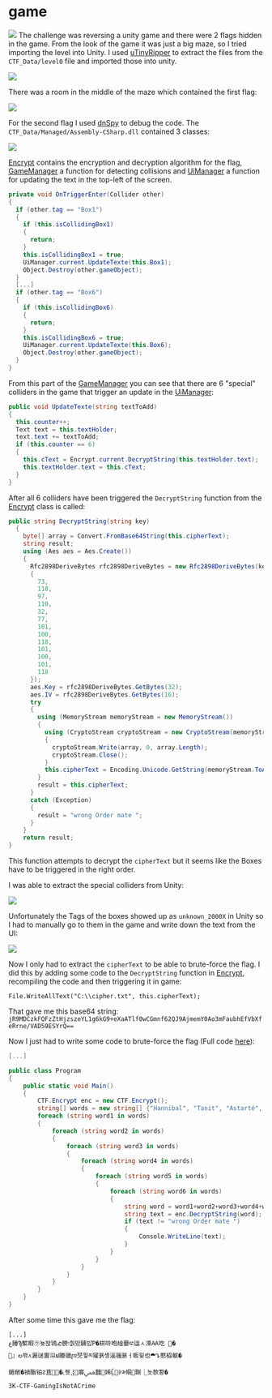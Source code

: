 # game
![](img/challenge.png)
The challenge was reversing a unity game and there were 2 flags hidden in the game. 
From the look of the game it was just a big maze, so I tried importing the level into Unity.
I used [uTinyRipper](https://github.com/mafaca/UtinyRipper) to extract the files from the `CTF_Data/level0` file and imported those into unity.

![](img/maze.png)

There was a room in the middle of the maze which contained the first flag:

![](img/flag.png)

For the second flag I used [dnSpy](https://github.com/0xd4d/dnSpy) to debug the code. 
The `CTF_Data/Managed/Assembly-CSharp.dll` contained 3 classes:

![](img/classes.png)

[Encrypt](Encrypt.cs) contains the encryption and decryption algorithm for the flag, [GameManager](GameManager.cs) a function for detecting collisions and [UiManager](UiManager.cs) a function for updating the text in the top-left of the screen.

```cs
private void OnTriggerEnter(Collider other)
{
  if (other.tag == "Box1")
  {
    if (this.isCollidingBox1)
    {
      return;
    }
    this.isCollidingBox1 = true;
    UiManager.current.UpdateTexte(this.Box1);
    Object.Destroy(other.gameObject);
  }
  [...]
  if (other.tag == "Box6")
  {
    if (this.isCollidingBox6)
    {
      return;
    }
    this.isCollidingBox6 = true;
    UiManager.current.UpdateTexte(this.Box6);
    Object.Destroy(other.gameObject);
  }
}
```
From this part of the [GameManager](GameManager.cs) you can see that there are 6 "special" colliders in the game that trigger an update in the [UiManager](UiManager.cs):
```cs
public void UpdateTexte(string textToAdd)
{
  this.counter++;
  Text text = this.textHolder;
  text.text += textToAdd;
  if (this.counter == 6)
  {
    this.cText = Encrypt.current.DecryptString(this.textHolder.text);
    this.textHolder.text = this.cText;
  }
}
```
After all 6 colliders have been triggered the `DecryptString` function from the [Encrypt](Encrypt.cs) class is called:
```cs
public string DecryptString(string key)
  {
    byte[] array = Convert.FromBase64String(this.cipherText);
    string result;
    using (Aes aes = Aes.Create())
    {
      Rfc2898DeriveBytes rfc2898DeriveBytes = new Rfc2898DeriveBytes(key, new byte[]
      {
        73,
        118,
        97,
        110,
        32,
        77,
        101,
        100,
        118,
        101,
        100,
        101,
        118
      });
      aes.Key = rfc2898DeriveBytes.GetBytes(32);
      aes.IV = rfc2898DeriveBytes.GetBytes(16);
      try
      {
        using (MemoryStream memoryStream = new MemoryStream())
        {
          using (CryptoStream cryptoStream = new CryptoStream(memoryStream, aes.CreateDecryptor(), CryptoStreamMode.Write))
          {
            cryptoStream.Write(array, 0, array.Length);
            cryptoStream.Close();
          }
          this.cipherText = Encoding.Unicode.GetString(memoryStream.ToArray());
        }
        result = this.cipherText;
      }
      catch (Exception)
      {
        result = "wrong Order mate ";
      }
    }
    return result;
}
```
This function attempts to decrypt the `cipherText` but it seems like the Boxes have to be triggered in the right order. 

I was able to extract the special colliders from Unity:

![](img/maze2.png)

Unfortunately the Tags of the boxes showed up as `unknown_2000X` in Unity so I had to manually go to them in the game and write down the text from the UI:

![](img/boxes.png)

Now I only had to extract the `cipherText` to be able to brute-force the flag. I did this by adding some code to the `DecryptString` function in [Encrypt](Encrypt.cs), recompiling the code and then triggering it in game:

`File.WriteAllText("C:\\cipher.txt", this.cipherText);`

That gave me this base64 string: `jR9MDCzkFQFzZtHjzszeYL1g6kG9+eXaATlf0wCGmnf62QJ9AjmemY0Ao3mFaubhEfVbXfeRrne/VAD59ESYrQ==`

Now I just had to write some code to brute-force the flag (Full code [here](rev.cs)):
```cs
[...]

public class Program
{
	public static void Main()
	{
		CTF.Encrypt enc = new CTF.Encrypt();
		string[] words = new string[] {"Hannibal", "Tanit", "Astarté", "Amilcar", "Melqart", "Dido"};
		foreach (string word1 in words)
		{
			foreach (string word2 in words)
			{
				foreach (string word3 in words)
				{
					foreach (string word4 in words)
					{
						foreach (string word5 in words)
						{
							foreach (string word6 in words)
							{
								string word = word1+word2+word3+word4+word5+word6;
								string text = enc.DecryptString(word);
								if (text != "wrong Order mate ")
								{
									Console.WriteLine(text);
								}
							}
						}
					}
				}
			}
		}
	}
}
```
After some time this gave me the flag:
```
[...]
ﻉ䐏Ϡ槧暇㋒뇾돥鴇ᎉ膀וּ춹떴舖빕Ῥ�栟唥咆䋮蘡⮓运ﾵ溗Ꜳ吃￹�
』ల쏶᭴漏谜讆泤ຟ膡䜲ⴜ珡뮣མ㺟뷹솅滛嵹뷹ㅓ昄윚也⯊ᖊ憗栛躯�
鐹敞�禎酯铂ᱮ苴᷊�৻퀫⣸䯢ﵺ䨻࿩㛓Ḹ⷏ꊴ༬帼䎺⎿놋款뽱�
3K-CTF-GamingIsNotACrime
```

